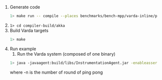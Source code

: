
1. Generate code
    ```bash
    1> make run -- compile --places benchmarks/bench-mpp/varda-inline/places.yml --targets benchmarks/bench-mpp/varda-inline/targets.yml --filename benchmarks/bench-mpp/varda-inline/bench.varch --impl benchmarks/libbench.vimpl --impl benchmarks/bench-mpp/varda-inline/bench.vimpl --provenance 0
    ```
1. ```1> cd compiler-build/akka```
1. Build Varda targets
    ```bash
    1> make
    ```
1. Run example
    1. Run the Varda system (composed of one binary)
    ```bash
    1> java -javaagent:build/libs/InstrumentationAgent.jar -enableassertions -jar build/libs/main.jar -ip 127.0.0.1 -p 25520 -s akka://systemProject_name@127.0.0.1:25520 -l 8080 -vp placeB -n 100 -warmup 100
    ```
    where
    -n is the number of round of ping pong